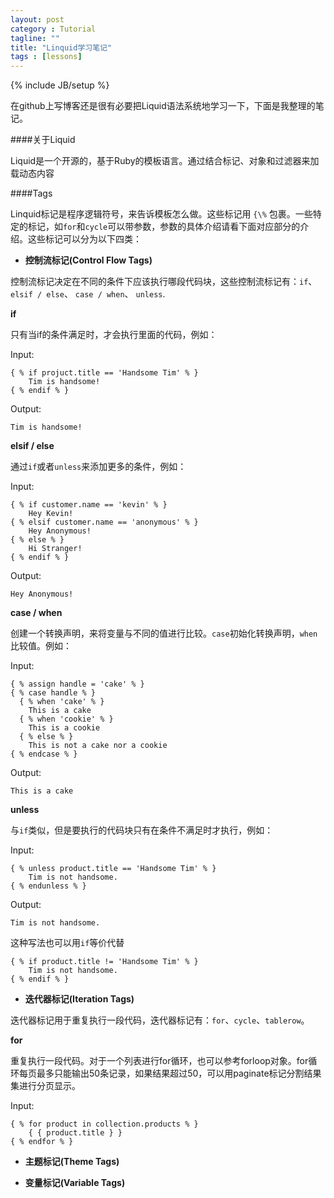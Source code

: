 ```yaml
---
layout: post
category : Tutorial
tagline: ""
title: "Linquid学习笔记"
tags : [lessons]
---
```

{% include JB/setup %}

在github上写博客还是很有必要把Liquid语法系统地学习一下，下面是我整理的笔记。

####关于Liquid

Liquid是一个开源的，基于Ruby的模板语言。通过结合标记、对象和过滤器来加载动态内容

####Tags

Linquid标记是程序逻辑符号，来告诉模板怎么做。这些标记用 `{\%` 包裹。一些特定的标记，如`for`和`cycle`可以带参数，参数的具体介绍请看下面对应部分的介绍。这些标记可以分为以下四类：

- **控制流标记(Control Flow Tags)**

控制流标记决定在不同的条件下应该执行哪段代码块，这些控制流标记有：`if`、 `elsif / else`、 `case / when`、 `unless`.

**if**

只有当if的条件满足时，才会执行里面的代码，例如：

Input:

	{ % if projuct.title == 'Handsome Tim' % }
		Tim is handsome!
	{ % endif % }

Output:

	Tim is handsome!

**elsif / else**

通过`if`或者`unless`来添加更多的条件，例如：

Input:

	{ % if customer.name == 'kevin' % }
		Hey Kevin!
	{ % elsif customer.name == 'anonymous' % }
		Hey Anonymous!
	{ % else % }
		Hi Stranger!
	{ % endif % }

Output:

	Hey Anonymous!

**case / when**

创建一个转换声明，来将变量与不同的值进行比较。`case`初始化转换声明，`when`比较值。例如：

Input:

	{ % assign handle = 'cake' % }
	{ % case handle % }
	  { % when 'cake' % }
		This is a cake
	  { % when 'cookie' % }
		This is a cookie
	  { % else % }
		This is not a cake nor a cookie
	{ % endcase % }

Output:

	This is a cake

**unless**

与`if`类似，但是要执行的代码块只有在条件不满足时才执行，例如：

Input:

	{ % unless product.title == 'Handsome Tim' % }
		Tim is not handsome.
	{ % endunless % }

Output:

	Tim is not handsome.

这种写法也可以用`if`等价代替

	{ % if product.title != 'Handsome Tim' % }
		Tim is not handsome.
	{ % endif % }


- **迭代器标记(Iteration Tags)**

迭代器标记用于重复执行一段代码，迭代器标记有：`for`、`cycle`、`tablerow`。

**for**

重复执行一段代码。对于一个列表进行for循环，也可以参考forloop对象。for循环每页最多只能输出50条记录，如果结果超过50，可以用paginate标记分割结果集进行分页显示。

Input:

	{ % for product in collection.products % }
		{ { product.title } }
	{ % endfor % }
 

- **主题标记(Theme Tags)**

- **变量标记(Variable Tags)**

